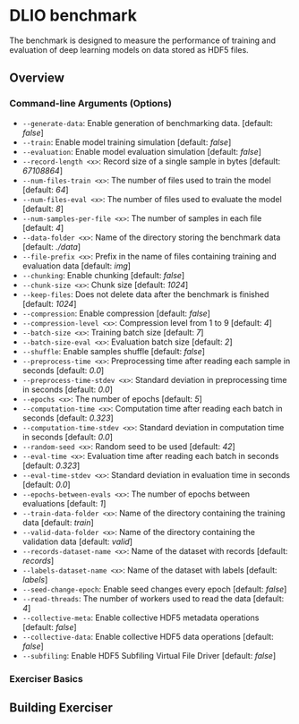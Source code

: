 # DLIO benchmark

The benchmark is designed to measure the performance of training and evaluation of deep learning models on data stored as HDF5 files.

## Overview

### Command-line Arguments (Options)

- ``--generate-data``: Enable generation of benchmarking data. [default: *false*]
- ``--train``: Enable model training simulation [default: *false*]
- ``--evaluation``: Enable model evaluation simulation [default: *false*]
- ``--record-length <x>``: Record size of a single sample in bytes [default: *67108864*]
- ``--num-files-train <x>``: The number of files used to train the model [default: *64*]
- ``--num-files-eval <x>``: The number of files used to evaluate the model [default: *8*]
- ``--num-samples-per-file <x>``: The number of samples in each file [default: *4*]
- ``--data-folder <x>``: Name of the directory storing the benchmark data [default: *./data*]
- ``--file-prefix <x>``: Prefix in the name of files containing training and evaluation data [default: *img*]
- ``--chunking``: Enable chunking [default: *false*]
- ``--chunk-size <x>``: Chunk size [default: *1024*]
- ``--keep-files``: Does not delete data after the benchmark is finished [default: *1024*]
- ``--compression``: Enable compression [default: *false*]
- ``--compression-level <x>``: Compression level from 1 to 9 [default: *4*]
- ``--batch-size <x>``: Training batch size [default: *7*]
- ``--batch-size-eval <x>``: Evaluation batch size [default: *2*]
- ``--shuffle``: Enable samples shuffle [default: *false*]
- ``--preprocess-time <x>``: Preprocessing time after reading each sample in seconds [default: *0.0*]
- ``--preprocess-time-stdev <x>``: Standard deviation in preprocessing time in seconds [default: *0.0*]
- ``--epochs <x>``: The number of epochs [default: *5*]
- ``--computation-time <x>``: Computation time after reading each batch in seconds [default: *0.323*]
- ``--computation-time-stdev <x>``:  Standard deviation in computation time in seconds [default: *0.0*]
- ``--random-seed <x>``: Random seed to be used [default: *42*]
- ``--eval-time <x>``: Evaluation time after reading each batch in seconds [default: *0.323*]
- ``--eval-time-stdev <x>``: Standard deviation in evaluation time in seconds [default: *0.0*]
- ``--epochs-between-evals <x>``: The number of epochs between evaluations [default: *1*]
- ``--train-data-folder <x>``: Name of the directory containing the training data [default: *train*]
- ``--valid-data-folder <x>``: Name of the directory containing the validation data [default: *valid*]
- ``--records-dataset-name <x>``: Name of the dataset with records [default: *records*]
- ``--labels-dataset-name <x>``: Name of the dataset with labels [default: *labels*]
- ``--seed-change-epoch``: Enable seed changes every epoch [default: *false*]
- ``--read-threads``: The number of workers used to read the data [default: *4*]
- ``--collective-meta``: Enable collective HDF5 metadata operations [default: *false*]
- ``--collective-data``: Enable collective HDF5 data operations [default: *false*]
- ``--subfiling``: Enable HDF5 Subfiling Virtual File Driver [default: *false*]

### Exerciser Basics

## Building Exerciser
